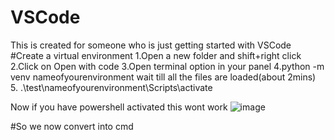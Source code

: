# VSCode
This is created for someone who is just getting started with VSCode
#Create a virtual environment
1.Open a new folder and shift+right click
2.Click on Open with code
3.Open terminal option in your panel
4.python -m venv nameofyourenvironment
wait till all the files are loaded(about 2mins)
5. .\test\nameofyourenvironment\Scripts\activate

Now if you have powershell activated this wont work
![image](https://github.com/Sanyuktaspeaks1/VSCode/assets/146638872/2384d7da-fa71-411f-8fe0-70a08c1eaa12)

#So we now convert into cmd


